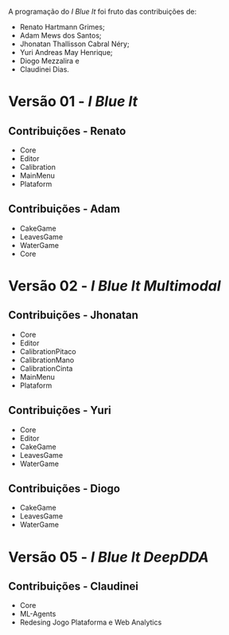 A programação do *I Blue It* foi fruto das contribuições de:
* Renato Hartmann Grimes;
* Adam Mews dos Santos;
* Jhonatan Thallisson Cabral Néry;
* Yuri Andreas May Henrique;
* Diogo Mezzalira e
* Claudinei Dias.

# Versão 01 - *I Blue It*
## Contribuições - Renato
- Core
- Editor
- Calibration
- MainMenu
- Plataform

## Contribuições - Adam
- CakeGame
- LeavesGame
- WaterGame
- Core

# Versão 02 - *I Blue It Multimodal*
## Contribuições - Jhonatan
- Core
- Editor
- CalibrationPitaco
- CalibrationMano
- CalibrationCinta
- MainMenu
- Plataform

## Contribuições - Yuri
- Core
- Editor
- CakeGame
- LeavesGame
- WaterGame

## Contribuições - Diogo
- CakeGame
- LeavesGame
- WaterGame

# Versão 05 - *I Blue It DeepDDA*
## Contribuições - Claudinei
- Core
- ML-Agents
- Redesing Jogo Plataforma e Web Analytics


